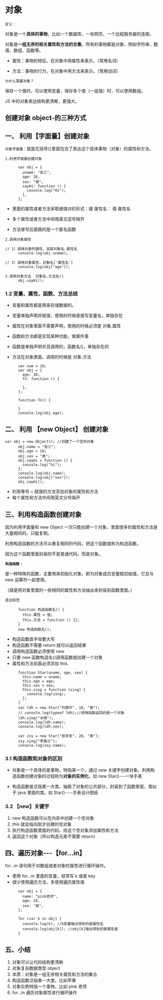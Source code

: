 # 对象

`定义：`

对象是一个**具体的事物**。比如一个数据库、一张网页、一个远程服务器的连接。

对象是**一组无序的相关属性和方法的合集**，所有的事物都是对象，例如字符串、数值、数组、函数等。

- 属性：事物的特征，在对象中用属性来表示。（常用名词）

- 方法：事物的行为，在对象中用方法来表示。（常用动词）

`为什么需要对象？`

保存一个值时，可以使用变量，保存多个值（一组值）时，可以使用数组。

JS 中的对象表达结构更清晰，更强大。

## 创建对象 object-的三种方式

## 一、 利用【字面量】创建对象

`对象字面量：`就是花括号{}里面包含了表达这个具体事物（对象）的属性和方法。

```
1.利用字面量创建对象

      var obj = {
        uname: "张三",
        age: 18,
        sex: "男",
        sayHi: function () {
          console.log("Hi");
        },
      };
```

- 里面的属性或者方法采取键值对的形式：键 属性名： 值 属性名

- 多个属性或者方法中间用英文逗号隔开

- 方法冒号后面跟的是一个匿名函数

```
2.调用对象属性

// 1）调用对象的属性，采取对象名.属性名
      console.log(obj.uname);

// 2）调用对象属性，对象名['属性名']
      console.log(obj["age"]);
```

```
3.调用对象方法  对象名.方法名()
      obj.sayHi();
```

### 1.2 变量、属性、函数、方法总结

- 变量和属性都是用来存储数据的。

- 变量单独声明并赋值，使用的时候直接写变量名，单独存在

- 属性在对象里面不需要声明，使用的时候必须是 对象.属性

- 函数和方法都是实现某种功能，做某件事

- 函数是单独声明并且调用的，函数名()，单独存在的

- 方法在对象里面，调用的时候是 对象.方法

```
      var num = 10;
      var obj = {
        age: 18,
        fn: function () {

        },
      };

      function fn() {

      }
      console.log(obj.age);
```

## 二、 利用 【new Object】 创建对象

```
var obj = new Object(); //创建了一个空的对象
      obj.name = "张三";
      obj.age = 18;
      obj.sex = "男";
      obj.sayHi = function () {
        console.log("hi");
      };
      console.log(obj.name);
      console.log(obj["sex"]);
      obj.sayHi();
```

- 利用等号 = 赋值的方法添加对象的属性和方法
- 每个属性和方法中间用英文分号隔开

## 三、利用构造函数创建对象

因为利用字面量和 new Object 一次只能创建一个对象，里面很多的属性和方法是大量相同的，只能复制。

利用构造函数的方法可以重复相同的代码，把这个函数就称为构造函数。

因为这个函数里面封装的不是普通代码，而是对象。

**`构造函数：`**

是一种特殊的函数，主要用来初始化对象，即为对象成员变量赋初始值，它总与 new 运算符一起使用。

（就是把对象里面的一些相同的属性和方法抽出来封装到函数里面。）

`语法规范`

```
      function 构造函数名() {
        this.属性 = 值;
        this.方法 = function () {};
      }
      new 构造函数名();
```

- 构造函数首字母要大写
- 构造函数不需要 return 就可以返回结果
- 调用构造函数必须使用 new
- 只要 new 函数构造名()调用函数就创建一个对象
- 属性和方法前面必须添加 this.

```
      function Star(uname, age, sex) {
        this.name = uname;
        this.age = age;
        this.sex = sex;
        this.sing = function (sing) {
          console.log(sing);
        };
      }
      var ldh = new Star("刘德华", 18, "男");
      // console.log(typeof ldh);//调用函数返回的是一个对象
      ldh.sing("冰雨");
      console.log(ldh.name);
      console.log(ldh.sex);

      var zxy = new Star("张学友", 20, "男");
      zxy.sing("李香兰");
      console.log(zxy.name);
```

### 3.1 构造函数和对象的区别

- 对象是一个具体的是事物，特指某一个。通过 new 关键字创建对象。利用构造函数创建对象的过程称为**对象的实例化**。如 new Star()---一块手表

- 构造函数是泛指某一大类，抽取了对象的公共部分，封装到了函数里面，类似于 java 里面的类。如 Star()----手表设计图纸

### 3.2 【new】关键字

1. new 构造函数可以在内存中创建一个空对象
2. this 就会指向刚才创建的空对象
3. 执行构造函数里面的代码，给这个空对象添加属性和方法
4. 返回这个对象（所以构造元素不需要 return）

## 四、遍历对象---【for...in】

for...in 语句用于对数组或者对象的属性进行循环操作。

- 使用 for...in 里面的变量，经常写 k 或者 key
- 很少使用遍历方法，多使用遍历属性值

```
      var obj = {
        name: "pink老师",
        age: 18,
        sex: "男",
      };

      for (var k in obj) {
        console.log(k); //k变量输出得到的是属性名
        console.log(obj[k]); //obj[k]输出得到的是属性值
      }

```

## 五、小结

1. 对象可以让代码结构更清晰
2. 对象复杂数据类型 object
3. 本质：对象是一组无序相关属性和方法的集合
4. 构造函数泛指某一大类，比如苹果
5. 对象实例特指一个事物，比如 pink 老师
6. for...in 遍历对象属性进行循环操作
